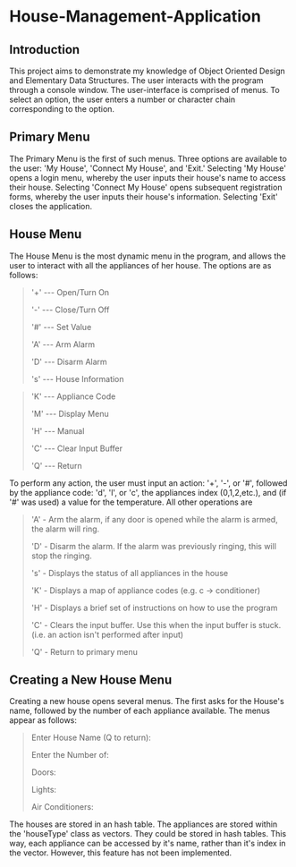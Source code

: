 # House-Management-Application
## Introduction

This project aims to demonstrate my knowledge of Object Oriented Design and Elementary Data Structures. 
The user interacts with the program through a console window. The user-interface is comprised of menus. To select an option, the user enters a number or character chain corresponding to the option. 

## Primary Menu
The Primary Menu is the first of such menus. Three options are available to the user: 'My House', 'Connect My House', and 'Exit.' Selecting 'My House' opens a login menu, whereby the user inputs their house's name to access their house. Selecting 'Connect My House' opens subsequent registration forms, whereby the user inputs their house's information. Selecting 'Exit' closes the application.

## House Menu
The House Menu is the most dynamic menu in the program, and allows the user to interact with all the appliances of her house. The options are as follows:

> '+' --- Open/Turn On<p>
> '-' --- Close/Turn Off<p>
> '#' ---  Set Value<p>
> 'A' ---  Arm Alarm<p>
> 'D' --- Disarm Alarm<p>
> 's' --- House Information<p>

> 'K' --- Appliance Code<p>
> 'M' --- Display Menu<p>
> 'H' --- Manual<p>
> 'C' --- Clear Input Buffer<p>
> 'Q' --- Return<p>

To perform any action, the user must input an action: '+', '-', or '#', followed by the appliance code: 'd', 'l', or  'c', the appliances index (0,1,2,etc.), and (if '#' was used) a value for the temperature.
All other operations are <p>
> 'A' - Arm the alarm, if any door is opened while the alarm is armed, the alarm will ring. <p>
> 'D' - Disarm the alarm. If the alarm was previously ringing, this will stop the ringing.<p>
> 's' - Displays the status of all appliances in the house<p>
> 'K' - Displays a map of appliance codes (e.g. c -> conditioner)<p>
> 'H' - Displays a brief set of instructions on how to use the program<p>
> 'C' - Clears the input buffer. Use this when the input buffer is stuck. (i.e. an action isn't performed after input)<p>
> 'Q' - Return to primary menu<p>

## Creating a New House Menu
Creating a new house opens several menus. The first asks for the House's name, followed by the number of each appliance available. The menus appear as follows:<p>

> Enter House Name (Q to return): <p>
> Enter the Number of:<p>
> Doors: <p>
> Lights: <p>
> Air Conditioners: <p>

The houses are stored in an hash table. The appliances are stored within the 'houseType' class as vectors. They could be stored in hash tables. This way, each appliance can be accessed by it's name, rather than it's index in the vector. However, this feature has not been implemented.
